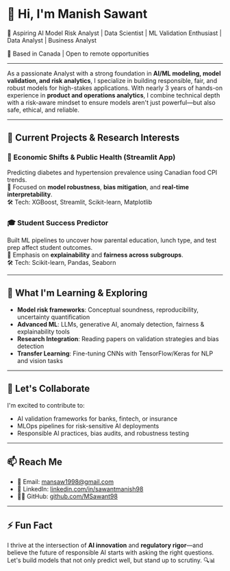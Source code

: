 # 👋 Hi, I'm Manish Sawant

🎯 Aspiring AI Model Risk Analyst | Data Scientist | ML Validation Enthusiast | Data Analyst | Business Analyst

📍 Based in Canada | Open to remote opportunities

---

As a passionate Analyst with a strong foundation in **AI/ML modeling, model validation, and risk analytics**, I specialize in building responsible, fair, and robust models for high-stakes applications. With nearly 3 years of hands-on experience in **product and operations analytics**, I combine technical depth with a risk-aware mindset to ensure models aren't just powerful—but also safe, ethical, and reliable.

---

## 🔬 Current Projects & Research Interests

### 🧠 Economic Shifts & Public Health (Streamlit App)
Predicting diabetes and hypertension prevalence using Canadian food CPI trends.  
📌 Focused on **model robustness**, **bias mitigation**, and **real-time interpretability**.  
🛠️ Tech: XGBoost, Streamlit, Scikit-learn, Matplotlib

### 🎓 Student Success Predictor
Built ML pipelines to uncover how parental education, lunch type, and test prep affect student outcomes.  
📌 Emphasis on **explainability** and **fairness across subgroups**.  
🛠️ Tech: Scikit-learn, Pandas, Seaborn

---

## 🧠 What I'm Learning & Exploring
- **Model risk frameworks**: Conceptual soundness, reproducibility, uncertainty quantification  
- **Advanced ML**: LLMs, generative AI, anomaly detection, fairness & explainability tools  
- **Research Integration**: Reading papers on validation strategies and bias detection  
- **Transfer Learning**: Fine-tuning CNNs with TensorFlow/Keras for NLP and vision tasks

---

## 🤝 Let's Collaborate
I'm excited to contribute to:
- AI validation frameworks for banks, fintech, or insurance  
- MLOps pipelines for risk-sensitive AI deployments  
- Responsible AI practices, bias audits, and robustness testing

---

## 📫 Reach Me
- 📧 Email: mansaw1998@gmail.com  
- 🔗 LinkedIn: [linkedin.com/in/sawantmanish98](https://linkedin.com/in/sawantmanish98)  
- 🧑‍💻 GitHub: [github.com/MSawant98](https://github.com/MSawant98)

---

## ⚡ Fun Fact
I thrive at the intersection of **AI innovation** and **regulatory rigor**—and believe the future of responsible AI starts with asking the right questions. Let's build models that not only predict well, but stand up to scrutiny. 🔍📊

